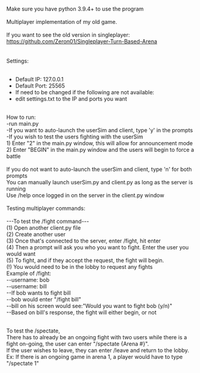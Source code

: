 Make sure you have python 3.9.4+ to use the program <br />
<br />
Multiplayer implementation of my old game.<br />
<br />
If you want to see the old version in singleplayer: https://github.com/Zeron01/Singleplayer-Turn-Based-Arena<br />
<br />
<br />
Settings:<br />
<br />
* Default IP: 127.0.0.1<br />
* Default Port: 25565<br />
* If need to be changed if the following are not available:<br />
* edit settings.txt to the IP and ports you want<br />
<br />
How to run:<br />
  -run main.py<br />
  -If you want to auto-launch the userSim and client, type 'y' in the prompts<br />
  -If you wish to test the users fighting with the userSim<br />
      1) Enter "2" in the main.py window, this will allow for announcement mode<br />
      2) Enter "BEGIN" in the main.py window and the users will begin to force a battle<br />
<br />
  If you do not want to auto-launch the userSim and client, type 'n' for both prompts<br />
    You can manually launch userSim.py and client.py as long as the server is running<br />
  Use /help once logged in on the server in the client.py window<br /> <br />
Testing multiplayer commands:<br /> <br />
  ---To test the /fight command--- <br />
    (1) Open another client.py file<br /> 
    (2) Create another user<br />
    (3) Once that's connected to the server, enter /fight, hit enter<br />
    (4) Then a prompt will ask you who you want to fight. Enter the user you would want<br />
    (5) To fight, and if they accept the request, the fight will begin.<br /> 
    (!) You would need to be in the lobby to request any fights<br />
Example of /fight:<br />
--username: bob<br />
--username: bill<br />
      --If bob wants to fight bill <br />
      --bob would enter "/fight bill" <br />
      --bill on his screen would see:"Would you want to fight bob (y/n)"<br />
      --Based on bill's response, the fight will either begin, or not<br /><br />
    
  To test the /spectate,<br />
    There has to already be an ongoing fight with two users while there is a fight on-going, the user can enter "/spectate {Arena #}". <br />
    If the user wishes to leave, they can enter /leave and return to the lobby.<br />
    Ex: If there is an ongoing game in arena 1, a player would have to type "/spectate 1"<br />

